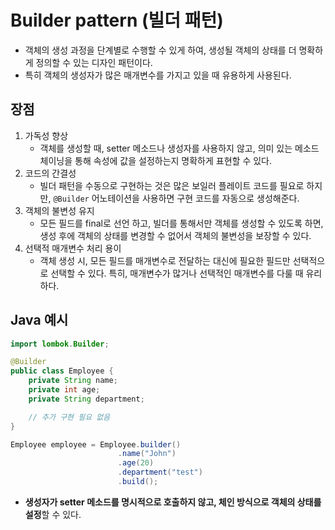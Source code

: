 # Builder pattern (빌더 패턴)
- 객체의 생성 과정을 단계별로 수행할 수 있게 하여, 생성될 객체의 상태를 더 명확하게 정의할 수 있는 디자인 패턴이다.
- 특히 객체의 생성자가 많은 매개변수를 가지고 있을 때 유용하게 사용된다.

## 장점
1. 가독성 향상
	- 객체를 생성할 때, setter 메소드나 생성자를 사용하지 않고, 의미 있는 메소드 체이닝을 통해 속성에 값을 설정하는지 명확하게 표현할 수 있다.
2. 코드의 간결성
	- 빌더 패턴을 수동으로 구현하는 것은 많은 보일러 플레이트 코드를 필요로 하지만, `@Builder` 어노테이션을 사용하면 구현 코드를 자동으로 생성해준다.
3. 객체의 불변성 유지
	- 모든 필드를 final로 선언 하고, 빌더를 통해서만 객체를 생성할 수 있도록 하면, 생성 후에 객체의 상태를 변경할 수 없어서 객체의 불변성을 보장할 수 있다.
4. 선택적 매개변수 처리 용이
	- 객체 생성 시, 모든 필드를 매개변수로 전달하는 대신에 필요한 필드만 선택적으로 선택할 수 있다. 특히, 매개변수가 많거나 선택적인 매개변수를 다룰 때 유리하다.

## Java 예시
```java
import lombok.Builder;

@Builder
public class Employee {
	private String name;
	private int age;
	private String department;

	// 추가 구현 필요 없음
}

Employee employee = Employee.builder()
						.name("John")
						.age(20)
						.department("test")
						.build();
```
- **생성자가 setter 메소드를 명시적으로 호출하지 않고, 체인 방식으로 객체의 상태를 설정**할 수 있다.